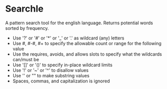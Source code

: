 # Searchle

A pattern search tool for the english language.  Returns potential words sorted by frequency. 

- Use '?' or '#' or '*' or '_' or '.' as wildcard (any) letters
- Use #, #-#, #+ to specify the allowable count or range for the following value
- Use the requires, avoids, and allows slots to specify what the wildcards can/must be
- Use '[]' or '()' to specify in-place wildcard limits
- Use '!' or '~' or '^' to disallow values
- Use '' or "" to make substring values
- Spaces, commas, and capitalization is ignored
